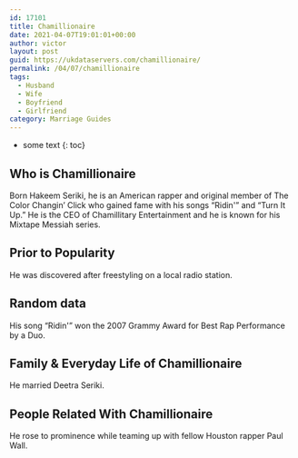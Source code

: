 ```yaml
---
id: 17101
title: Chamillionaire
date: 2021-04-07T19:01:01+00:00
author: victor
layout: post
guid: https://ukdataservers.com/chamillionaire/
permalink: /04/07/chamillionaire
tags:
  - Husband
  - Wife
  - Boyfriend
  - Girlfriend
category: Marriage Guides
---
```


* some text
{: toc}


## Who is Chamillionaire



Born Hakeem Seriki, he is an American rapper and original member of The Color Changin&#8217; Click who gained fame with his songs &#8220;Ridin'&#8221; and &#8220;Turn It Up.&#8221; He is the CEO of Chamillitary Entertainment and he is known for his Mixtape Messiah series.

                
                
                
## Prior to Popularity



He was discovered after freestyling on a local radio station.

                
                
                
## Random data



His song &#8220;Ridin'&#8221; won the 2007 Grammy Award for Best Rap Performance by a Duo.

                
                
                
## Family & Everyday Life of Chamillionaire



He married Deetra Seriki.

                
                
                
## People Related With Chamillionaire



He rose to prominence while teaming up with fellow Houston rapper Paul Wall.

                
              
            
          
          
          